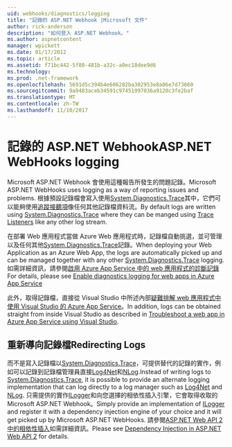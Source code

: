 ```yaml
---
uid: webhooks/diagnostics/logging
title: "記錄的 ASP.NET Webhook |Microsoft 文件"
author: rick-anderson
description: "如何登入 ASP.NET Webhook。"
ms.author: aspnetcontent
manager: wpickett
ms.date: 01/17/2012
ms.topic: article
ms.assetid: f71bc442-5f80-481b-a32c-a0ec18dee9d6
ms.technology: 
ms.prod: .net-framework
ms.openlocfilehash: 5691d5c394b4e606282ba302953e8a06e7d73860
ms.sourcegitcommit: 9a9483aceb34591c97451997036a9120c3fe2baf
ms.translationtype: MT
ms.contentlocale: zh-TW
ms.lasthandoff: 11/10/2017
---
```

# <a name="aspnet-webhooks-logging"></a><span data-ttu-id="5d737-103">記錄的 ASP.NET Webhook</span><span class="sxs-lookup"><span data-stu-id="5d737-103">ASP.NET WebHooks logging</span></span>

<span data-ttu-id="5d737-104">Microsoft ASP.NET Webhook 會使用這種報告所發生的問題記錄。</span><span class="sxs-lookup"><span data-stu-id="5d737-104">Microsoft ASP.NET WebHooks uses logging as a way of reporting issues and problems.</span></span> <span data-ttu-id="5d737-105">根據預設記錄檔會寫入使用[System.Diagnostics.Trace](https://msdn.microsoft.com/en-us/library/system.diagnostics.trace)其中，它們可以能夠使用[追蹤接聽項](https://msdn.microsoft.com/en-us/library/system.diagnostics.tracelistener.aspx)像任何其他記錄檔資料流。</span><span class="sxs-lookup"><span data-stu-id="5d737-105">By default logs are written using [System.Diagnostics.Trace](https://msdn.microsoft.com/en-us/library/system.diagnostics.trace) where they can be manged using [Trace Listeners](https://msdn.microsoft.com/en-us/library/system.diagnostics.tracelistener.aspx) like any other log stream.</span></span>

<span data-ttu-id="5d737-106">在部署 Web 應用程式當做 Azure Web 應用程式時，記錄檔自動挑選，並可管理以及任何其他[System.Diagnostics.Trace](https://msdn.microsoft.com/en-us/library/system.diagnostics.trace)記錄。</span><span class="sxs-lookup"><span data-stu-id="5d737-106">When deploying your Web Application as an Azure Web App, the logs are automatically picked up and can be managed together with any other [System.Diagnostics.Trace](https://msdn.microsoft.com/en-us/library/system.diagnostics.trace) logging.</span></span> <span data-ttu-id="5d737-107">如需詳細資訊，請參閱[啟用 Azure App Service 中的 web 應用程式的診斷記錄](https://azure.microsoft.com/en-us/documentation/articles/web-sites-enable-diagnostic-log/)</span><span class="sxs-lookup"><span data-stu-id="5d737-107">For details, please see [Enable diagnostics logging for web apps in Azure App Service](https://azure.microsoft.com/en-us/documentation/articles/web-sites-enable-diagnostic-log/)</span></span>

<span data-ttu-id="5d737-108">此外，取得記錄檔，直接從 Visual Studio 中所述內部[疑難排解 web 應用程式中使用 Visual Studio 的 Azure App Service](https://azure.microsoft.com/en-us/documentation/articles/web-sites-dotnet-troubleshoot-visual-studio/#webserverlogs)。</span><span class="sxs-lookup"><span data-stu-id="5d737-108">In addition, logs can be obtained straight from inside Visual Studio as described in [Troubleshoot a web app in Azure App Service using Visual Studio](https://azure.microsoft.com/en-us/documentation/articles/web-sites-dotnet-troubleshoot-visual-studio/#webserverlogs).</span></span>

## <a name="redirecting-logs"></a><span data-ttu-id="5d737-109">重新導向記錄檔</span><span class="sxs-lookup"><span data-stu-id="5d737-109">Redirecting Logs</span></span>

<span data-ttu-id="5d737-110">而不是寫入記錄檔以[System.Diagnostics.Trace](https://msdn.microsoft.com/en-us/library/system.diagnostics.trace)，可提供替代的記錄的實作，例如可以記錄到記錄檔管理員直接[Log4Net](http://logging.apache.org/log4net/)和[NLog](http://nlog-project.org/).</span><span class="sxs-lookup"><span data-stu-id="5d737-110">Instead of writing logs to [System.Diagnostics.Trace](https://msdn.microsoft.com/en-us/library/system.diagnostics.trace), it is possible to provide an alternate logging implementation that can log directly to a log manager such as [Log4Net](http://logging.apache.org/log4net/) and [NLog](http://nlog-project.org/).</span></span> <span data-ttu-id="5d737-111">只需提供的實作[ILogger](https://github.com/aspnet/WebHooks/blob/master/src/Microsoft.AspNet.WebHooks.Common/Diagnostics/ILogger.cs)和向您選擇的相依性插入引擎，它會取得收取的 Microsoft ASP.NET Webhook。</span><span class="sxs-lookup"><span data-stu-id="5d737-111">Simply provide an implementation of [ILogger](https://github.com/aspnet/WebHooks/blob/master/src/Microsoft.AspNet.WebHooks.Common/Diagnostics/ILogger.cs) and register it with a dependency injection engine of your choice and it will get picked up by Microsoft ASP.NET WebHooks.</span></span> <span data-ttu-id="5d737-112">請參閱[ASP.NET Web API 2 中的相依性插入](https://www.asp.net/web-api/overview/advanced/dependency-injection)如需詳細資訊。</span><span class="sxs-lookup"><span data-stu-id="5d737-112">Please see [Dependency Injection in ASP.NET Web API 2](https://www.asp.net/web-api/overview/advanced/dependency-injection) for details.</span></span>
